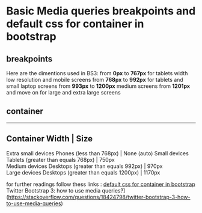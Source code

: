 # Basic Media queries breakpoints and default css for container in bootstrap 

## breakpoints 
Here are the dimentions used in BS3:
from **0px** to **767px** for tablets width low resolution and mobile screens
from **768px** to **992px** for tablets and small laptop screens
from **993px** to **1200px**  medium screens
from **1201px** and move on  for  large and extra large screens

## container 
---------------------------------------------------------------------
Container Width			 					                          | Size        
---------------------------------------------------------------------
Extra small devices Phones (less than 768px)  			    | None (auto) 
Small devices Tablets (greater than equals 768px) 	   	| 750px       
Medium devices Desktops (greater than equals 992px)     | 970px       
Large devices Desktops (greater than equals 1200px)     | 1170px      

for further readings follow thess links :
[default css for container in bootstrap](https://www.codegrepper.com/code-examples/whatever/default+css+for+container+in+bootstrap)
Twitter Bootstrap 3: how to use media queries?](https://stackoverflow.com/questions/18424798/twitter-bootstrap-3-how-to-use-media-queries)
